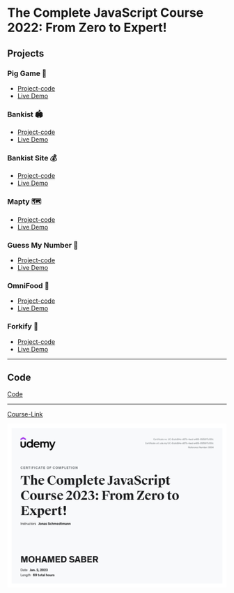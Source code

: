 # The Complete JavaScript Course 2022: From Zero to Expert!
## Projects
### Pig Game 🦄
- [Project-code](./Projects/Pig-Game)
- [Live Demo]()
### Bankist 🏟
- [Project-code](./Projects/Bankist)
- [Live Demo](https://bankkkk.netlify.app)
### Bankist Site 💰
- [Project-code](./Projects/Bankist-Site)
- [Live Demo](https://bankaa.netlify.app)
### Mapty 🗺
- [Project-code](./Projects/Mapty)
- [Live Demo](https://dosomesport.netlify.app)
### Guess My Number 🎰
- [Project-code](./Projects/Guess-My-Number)
- [Live Demo](https://saber-game-2.netlify.app)
### OmniFood 🍕
- [Project-code](./Projects/Omnifood)
- [Live Demo](https://0mnif00d.netlify.app)
### Forkify 🍕
- [Project-code](./Projects/Forkify)
- [Live Demo](https://saber-recipes.netlify.app)
---
## Code
[Code](Code)

---
[Course-Link](https://www.udemy.com/course/the-complete-javascript-course/)<br>

![Certificate](./certificate.jpg)
